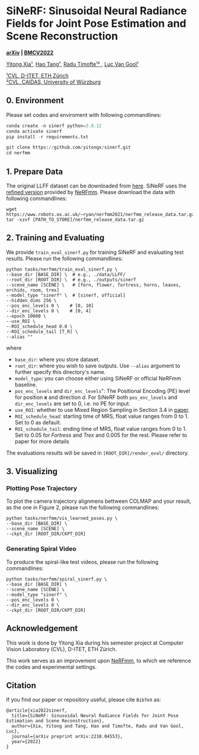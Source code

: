 # SiNeRF: Sinusoidal Neural Radiance Fields for Joint Pose Estimation and Scene Reconstruction

**[arXiv](http://arxiv.org/abs/2210.04553) | [BMCV2022](todo)**

[Yitong Xia¹](https://github.com/yitongx), [Hao Tang¹](http://disi.unitn.it/~hao.tang/), [Radu Timofte¹² ](http://people.ee.ethz.ch/~timofter/), [Luc Van Gool¹](https://scholar.google.com/citations?user=TwMib_QAAAAJ&hl=zh-CN)

[¹CVL, D-ITET, ETH Zürich](https://vision.ee.ethz.ch/)<br>
[²CVL, CAIDAS, University of Würzburg](https://www.informatik.uni-wuerzburg.de/computervision/team/)

## 0. Environment
Please set codes and enviroment with following commandlines:
```Python
conda create -n sinerf python=3.8.12
conda activate sinerf
pip install -r requirements.txt

git clone https://github.com/yitongx/sinerf.git
cd nerfmm
```

## 1. Prepare Data
The original LLFF dataset can be downloaded from [here](https://drive.google.com/drive/folders/128yBriW1IG_3NJ5Rp7APSTZsJqdJdfc1). SiNeRF uses the [refined version](https://www.robots.ox.ac.uk/~ryan/nerfmm2021/nerfmm_release_data.tar.gz) provided by [NeRFmm](https://github.com/ActiveVisionLab/nerfmm). Please download the data with following commandlines: 
```
wget https://www.robots.ox.ac.uk/~ryan/nerfmm2021/nerfmm_release_data.tar.gz
tar -xzvf [PATH_TO_STORE]/nerfmm_release_data.tar.gz
```

## 2. Training and Evaluating
We provide `train_eval_sinerf.py` for training SiNeRF and evaluating test results. Please run the following commandlines: 

    python tasks/nerfmm/train_eval_sinerf.py \
    --base_dir [BASE_DIR] \  # e.g., ./data/LLFF/
    --root_dir [ROOT_DIR] \  # e.g., ./outputs/sinerf
    --scene_name [SCENE] \   # [fern, flower, fortress, horns, leaves, orchids, room, trex]
    --model_type "sinerf" \  # [sinerf, official]
    --hidden_dims 256 \
    --pos_enc_levels 0 \    # [0, 10]
    --dir_enc_levels 0 \    # [0, 4]
    --epoch 10000 \
    --use_ROI \
    --ROI_schedule_head 0.0 \
    --ROI_schedule_tail [T_R] \
    --alias ""
where
- `base_dir`: where you store dataset.
- `root_dir`: where you wish to save outputs. Use `--alias` argument to further specify this directory's name.
- `model_type`: you can choose either using SiNeRF or official NeRFmm baseline. 
- `pos_enc_levels` and `dir_enc_levels`": The Positional Encoding (PE) level for position $\textbf{x}$ and direction $d$. For SiNeRF both `pos_enc_levels` and `dir_enc_levels` are set to 0, i.e. no PE for input.
- `use_ROI`: whether to use Mixed Region Sampling in Section 3.4 in [paper](http://arxiv.org/abs/2210.04553).
- `ROI_schedule_head`: starting time of MRS, float value ranges from 0 to 1. Set to 0 as default.
- `ROI_schedule_tail`: ending time of MRS, float value ranges from 0 to 1. Set to 0.05 for $\textit{Fortress}$ and $\textit{Trex}$ and 0.005 for the rest. Please refer to paper for more details
 
The evaluations results will be saved in `[ROOT_DIR]/render_eval/` directory.


## 3. Visualizing
### Plotting Pose Trajectory
To plot the camera trajectory alignmens bettween COLMAP and your result, as the one in Figure 2, please run the following commandlines:
```
python tasks/nerfmm/vis_learned_poses.py \
--base_dir [BASE_DIR] \
--scene_name [SCENE] \
--ckpt_dir [ROOT_DIR/CKPT_DIR]
```
### Generating Spiral Video
To produce the spiral-like test videos, please run the following commandlines:
```
python tasks/nerfmm/spiral_sinerf.py \
--base_dir [BASE_DIR] \
--scene_name [SCENE] \
--model_type "sinerf" \
--pos_enc_levels 0 \
--dir_enc_levels 0 \
--ckpt_dir [ROOT_DIR/CKPT_DIR]
```

## Acknowledgement
This work is done by Yitong Xia during his semester project at Computer Vision Laboratory (CVL), D-ITET, ETH Zürich.

This work serves as an improvement upon [NeRFmm](https://github.com/ActiveVisionLab/nerfmm), to which we reference the codes and experimental settings.

## Citation
If you find our paper or repository useful, please cite `BibTeX` as: 
```
@article{xia2022sinerf,
  title={SiNeRF: Sinusoidal Neural Radiance Fields for Joint Pose Estimation and Scene Reconstruction},
  author={Xia, Yitong and Tang, Hao and Timofte, Radu and Van Gool, Luc},
  journal={arXiv preprint arXiv:2210.04553},
  year={2022}
}
```